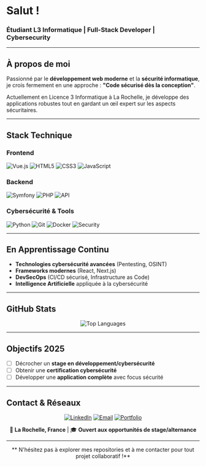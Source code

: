 # Salut !

### Étudiant L3 Informatique | Full-Stack Developer | Cybersecurity 

---

## À propos de moi

Passionné par le **développement web moderne** et la **sécurité informatique**, je crois fermement en une approche : **"Code sécurisé dès la conception"**. 

Actuellement en Licence 3 Informatique à La Rochelle, je développe des applications robustes tout en gardant un œil expert sur les aspects sécuritaires. 

---

## Stack Technique

### Frontend
![Vue.js](https://img.shields.io/badge/Vue.js-4FC08D?style=for-the-badge&logo=vue.js&logoColor=white)
![HTML5](https://img.shields.io/badge/HTML5-E34F26?style=for-the-badge&logo=html5&logoColor=white)
![CSS3](https://img.shields.io/badge/CSS3-1572B6?style=for-the-badge&logo=css3&logoColor=white)
![JavaScript](https://img.shields.io/badge/JavaScript-F7DF1E?style=for-the-badge&logo=javascript&logoColor=black)

### Backend
![Symfony](https://img.shields.io/badge/Symfony-000000?style=for-the-badge&logo=symfony&logoColor=white)
![PHP](https://img.shields.io/badge/PHP-777BB4?style=for-the-badge&logo=php&logoColor=white)
![API](https://img.shields.io/badge/REST_API-02569B?style=for-the-badge&logo=rest&logoColor=white)

### Cybersécurité & Tools
![Python](https://img.shields.io/badge/Python-3776AB?style=for-the-badge&logo=python&logoColor=white)
![Git](https://img.shields.io/badge/Git-F05032?style=for-the-badge&logo=git&logoColor=white)
![Docker](https://img.shields.io/badge/Docker-2496ED?style=for-the-badge&logo=docker&logoColor=white)
![Security](https://img.shields.io/badge/Security-FF6B6B?style=for-the-badge&logo=security&logoColor=white)

---

## En Apprentissage Continu

- **Technologies cybersécurité avancées** (Pentesting, OSINT)
- **Frameworks modernes** (React, Next.js)  
- **DevSecOps** (CI/CD sécurisé, Infrastructure as Code)
- **Intelligence Artificielle** appliquée à la cybersécurité

---

## GitHub Stats

<div align="center">

![Top Languages](https://github-readme-stats.vercel.app/api/top-langs/?username=dadal560&layout=compact&theme=radical&hide_border=true&bg_color=0d1117)

</div>

---

## Objectifs 2025

- [ ] Décrocher un **stage en développement/cybersécurité**
- [ ] Obtenir une **certification cybersécurité**
- [ ] Développer une **application complète** avec focus sécurité

---

## Contact & Réseaux

<div align="center">

[![LinkedIn](https://img.shields.io/badge/LinkedIn-0A66C2?style=for-the-badge&logo=linkedin&logoColor=white)](https://linkedin.com/in/votre-profil)
[![Email](https://img.shields.io/badge/Email-D14836?style=for-the-badge&logo=gmail&logoColor=white)](mailto:gwen.henry56@gmail.com)
[![Portfolio](https://img.shields.io/badge/Portfolio-000000?style=for-the-badge&logo=vercel&logoColor=white)](https://votre-portfolio.com)

📍 **La Rochelle, France** | 🎓 **Ouvert aux opportunités de stage/alternance**

</div>

---

<div align="center">
  
** N'hésitez pas à explorer mes repositories et à me contacter pour tout projet collaboratif !**

</div>
